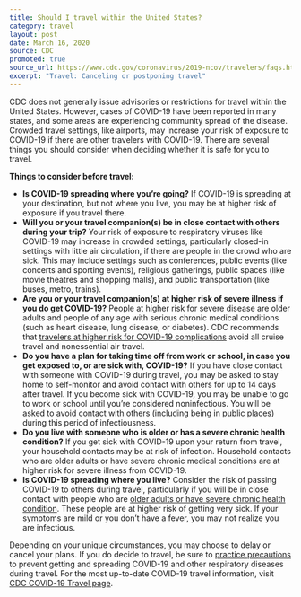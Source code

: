 ```yaml
---
title: Should I travel within the United States?
category: travel
layout: post
date: March 16, 2020
source: CDC
promoted: true
source_url: https://www.cdc.gov/coronavirus/2019-ncov/travelers/faqs.html#canceling-postponing-travel
excerpt: "Travel: Canceling or postponing travel"
---
```


CDC does not generally issue advisories or restrictions for travel within the United States. However, cases of COVID-19 have been reported in many states, and some areas are experiencing community spread of the disease. Crowded travel settings, like airports, may increase your risk of exposure to COVID-19 if there are other travelers with COVID-19. There are several things you should consider when deciding whether it is safe for you to travel.

**Things to consider before travel:**
* **Is COVID-19 spreading where you’re going?** If COVID-19 is spreading at your destination, but not where you live, you may be at higher risk of exposure if you travel there.
* **Will you or your travel companion(s) be in close contact with others during your trip?** Your risk of exposure to respiratory viruses like COVID-19 may increase in crowded settings, particularly closed-in settings with little air circulation, if there are people in the crowd who are sick. This may include settings such as conferences, public events (like concerts and sporting events), religious gatherings, public spaces (like movie theatres and shopping malls), and public transportation (like buses, metro, trains).
* **Are you or your travel companion(s) at higher risk of severe illness if you do get COVID-19?** People at higher risk for severe disease are older adults and people of any age with serious chronic medical conditions (such as heart disease, lung disease, or diabetes). CDC recommends that <a href="https://www.cdc.gov/coronavirus/2019-ncov/specific-groups/high-risk-complications.html"> travelers at higher risk for COVID-19 complications</a> avoid all cruise travel and nonessential air travel.
* **Do you have a plan for taking time off from work or school, in case you get exposed to, or are sick with, COVID-19?** If you have close contact with someone with COVID-19 during travel, you may be asked to stay home to self-monitor and avoid contact with others for up to 14 days after travel. If you become sick with COVID-19, you may be unable to go to work or school until you’re considered noninfectious. You will be asked to avoid contact with others (including being in public places) during this period of infectiousness.
* **Do you live with someone who is older or has a severe chronic health condition?** If you get sick with COVID-19 upon your return from travel, your household contacts may be at risk of infection. Household contacts who are older adults or have severe chronic medical conditions are at higher risk for severe illness from COVID-19.
* **Is COVID-19 spreading where you live?** Consider the risk of passing COVID-19 to others during travel, particularly if you will be in close contact with people who are <a href="https://www.cdc.gov/coronavirus/2019-ncov/specific-groups/high-risk-complications.html#who-is-higher-risk"> older adults or have severe chronic health condition</a>. These people are at higher risk of getting very sick. If your symptoms are mild or you don’t have a fever, you may not realize you are infectious.

Depending on your unique circumstances, you may choose to delay or cancel your plans. If you do decide to travel, be sure to <a href="https://www.cdc.gov/coronavirus/2019-ncov/about/prevention-treatment.html"> practice precautions</a> to prevent getting and spreading COVID-19 and other respiratory diseases during travel. For the most up-to-date COVID-19 travel information, visit <a href="https://www.cdc.gov/coronavirus/2019-ncov/travelers/index.html"> CDC COVID-19 Travel page</a>.  
